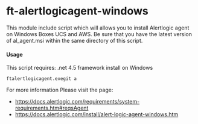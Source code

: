 ft-alertlogicagent-windows
==========================

This module include script which will allows you to install Alertlogic agent on Windows Boxes UCS and AWS.
Be sure that you have the latest version of al_agent.msi within the same directory of this script.

#### Usage

This script requires: .net 4.5 framework install on Windows 

    ftalertlogicagent.exegit a
    
For more information Please visit the page: 

* https://docs.alertlogic.com/requirements/system-requirements.htm#reqsAgent
* https://docs.alertlogic.com/install/alert-logic-agent-windows.htm
